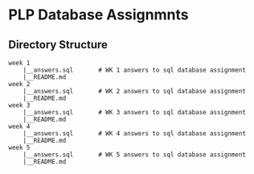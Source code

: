 # PLP Database Assignmnts

## Directory Structure
    week 1
        |__answers.sql       # WK 1 answers to sql database assignment
        |__README.md
    week 2
        |__answers.sql       # WK 2 answers to sql database assignment
        |__README.md
    week 3
        |__answers.sql       # WK 3 answers to sql database assignment
        |__README.md
    week 4
        |__answers.sql       # WK 4 answers to sql database assignment
        |__README.md
    week 5
        |__answers.sql       # WK 5 answers to sql database assignment
        |__README.md
        
